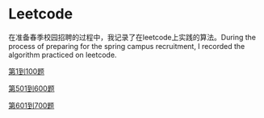 # Leetcode
在准备春季校园招聘的过程中，我记录了在leetcode上实践的算法。During the process of preparing for the spring campus recruitment, I recorded the algorithm practiced on leetcode.

[第1到100题](https://github.com/Songnytu/Leetcode/blob/master/REAdME1_100.md)

[第501到600题](https://github.com/Songnytu/Leetcode/blob/master/README501_600.md)

[第601到700题](https://github.com/Songnytu/Leetcode/blob/master/README601_700.md)
